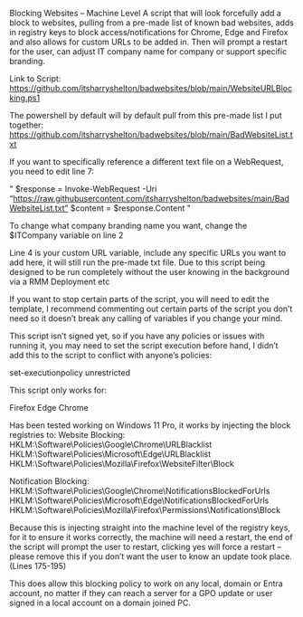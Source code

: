 Blocking Websites – Machine Level
A script that will look forcefully add a block to websites, pulling from a pre-made list of known bad websites, adds in registry keys to block access/notifications for Chrome, Edge and Firefox and also allows for custom URLs to be added in. Then will prompt a restart for the user, can adjust IT company name for company or support specific branding.

Link to Script: https://github.com/itsharryshelton/badwebsites/blob/main/WebsiteURLBlocking.ps1

The powershell by default will by default pull from this pre-made list I put together: https://github.com/itsharryshelton/badwebsites/blob/main/BadWebsiteList.txt

If you want to specifically reference a different text file on a WebRequest, you need to edit line 7:

"
$response = Invoke-WebRequest -Uri “https://raw.githubusercontent.com/itsharryshelton/badwebsites/main/BadWebsiteList.txt”
$content = $response.Content
"

To change what company branding name you want, change the $ITCompany variable on line 2

Line 4 is your custom URL variable, include any specific URLs you want to add here, it will still run the pre-made txt file. Due to this script being designed to be run completely without the user knowing in the background via a RMM Deployment etc


If you want to stop certain parts of the script, you will need to edit the template, I recommend commenting out certain parts of the script you don’t need so it doesn’t break any calling of variables if you change your mind.


This script isn’t signed yet, so if you have any policies or issues with running it, you may need to set the script execution before hand, I didn’t add this to the script to conflict with anyone’s policies:

set-executionpolicy unrestricted

This script only works for:

Firefox
Edge
Chrome

Has been tested working on Windows 11 Pro, it works by injecting the block registries to:
Website Blocking:
HKLM:\Software\Policies\Google\Chrome\URLBlacklist
HKLM:\Software\Policies\Microsoft\Edge\URLBlacklist
HKLM:\Software\Policies\Mozilla\Firefox\WebsiteFilter\Block

Notification Blocking:
HKLM:\Software\Policies\Google\Chrome\NotificationsBlockedForUrls
HKLM:\Software\Policies\Microsoft\Edge\NotificationsBlockedForUrls
HKLM:\Software\Policies\Mozilla\Firefox\Permissions\Notifications\Block

Because this is injecting straight into the machine level of the registry keys, for it to ensure it works correctly, the machine will need a restart, the end of the script will prompt the user to restart, clicking yes will force a restart – please remove this if you don’t want the user to know an update took place. (Lines 175-195)

This does allow this blocking policy to work on any local, domain or Entra account, no matter if they can reach a server for a GPO update or user signed in a local account on a domain joined PC.
